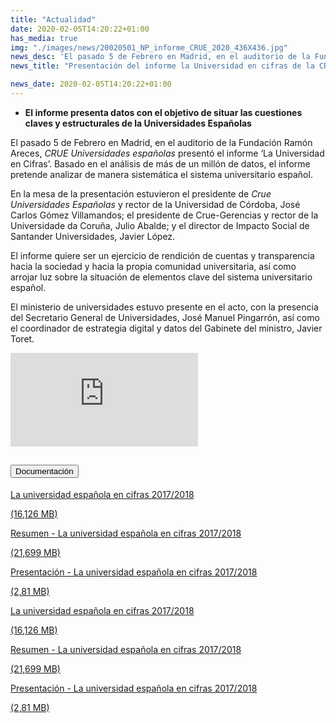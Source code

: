 ```yaml
---
title: "Actualidad"
date: 2020-02-05T14:20:22+01:00
has_media: true
img: "./images/news/20020501_NP_informe_CRUE_2020_436X436.jpg"
news_desc: 'El pasado 5 de Febrero en Madrid, en el auditorio de la Fundación Ramón Areces, CRUE Universidades españolas presentó el informe "La Universidad en Cifras".<b>Este contenido incluye:</b><i class="fa-solid fa-file-video"></i><i class="fal fa-file-</a><i class="fas fa-external-link-alt"></i> </a><i class="fas fa-external-link-alt"></i>_icon"></i>'
news_title: "Presentación del informe la Universidad en cifras de la CRUE"

news_date: 2020-02-05T14:20:22+01:00
---
```

<ul>
<li><b>El informe presenta datos con el objetivo de situar las cuestiones claves y estructurales de la Universidades Españolas</b></li>
</ul>
<p>El pasado 5 de Febrero en Madrid, en el auditorio de la Fundación Ramón Areces,<span>&nbsp;</span><em>CRUE Universidades españolas</em><span>&nbsp;</span>presentó el informe &lsquo;La Universidad en Cifras&rsquo;. Basado en el análisis de más de un millón de datos, el informe pretende analizar de manera sistemática el sistema universitario español.</p>
<p>En la mesa de la presentación estuvieron el presidente de<span>&nbsp;</span><em>Crue Universidades Españolas</em><span>&nbsp;</span>y rector de la Universidad de Córdoba, José Carlos Gómez Villamandos; el presidente de Crue-Gerencias y rector de la Universidade da Coruña, Julio Abalde; y el director de Impacto Social de Santander Universidades, Javier López.</p>
<p>El informe quiere ser un ejercicio de rendición de cuentas y transparencia hacia la sociedad y hacia la propia comunidad universitaria, así como arrojar luz sobre la situación de elementos clave del sistema universitario español.</p>
<p>El ministerio de universidades estuvo presente en el acto, con la presencia del Secretario General de Universidades, José Manuel Pingarrón, así como el coordinador de estrategia digital y datos del Gabinete del ministro, Javier Toret.</p>
    <section>
      <article>
          <div class="container">
              <div class="row">
                  <div class="col-12 my-4">
                    <div class="ratio ratio-16x9">
                        <iframe src="https://www.youtube.com/embed/CIMXd_Pp5dA" title="YouTube video player" frameborder="0" allow="accelerometer; autoplay; clipboard-write; encrypted-media; gyroscope; picture-in-picture" allowfullscreen></iframe>
                      </div>
                  </div>
              </div>
          </div>
      </article>
    </section>
<section>
    <article>
        <div class="container">
            <div class="row my-45 justify-content-md-center">
                <div class="col-md-10 content_collapse">
                    <div class="accordion accordion_alt" id="accordeonAlt">
                        <div class="accordion-item">
                            <h2 class="accordion-header" id="accordionAltHeading2">
                                <button class="accordion-button expanded" type="button" data-bs-toggle="collapse" data-bs-target="#accordionAlt2" aria-expanded="false" aria-controls="accordionAlt2">
                                    <span class="icon"><i class="fas fa-file-pdf"></i></span>Documentación
                                </button>
                            </h2>
                            <div id="accordionAlt2" class="accordion-collapse collapse show" aria-labelledby="accordionAltHeading2">
                                <div class="accordion-body">
                                    <div id="section_link">
                                        <div class="container-fluid sp">
                                            <div class="row w-100">
                                                <div class="col-lg-12 cards_download_cnt">
                                                    <div class="row jcc_mobile">
                                                        <div class="download_card">
                                                            <a class="card flex-column" href="{{<siteurl>}}documentos/pdf/news/CRUE_UEC_2017-2018.pdf" target="_blank">
                                                                <div class="card-header">
                                                                    <i class="fal fa-download"></i>
                                                                </div>
                                                                <div class="card-body">
                                                                    <p class="text_body">La universidad española en cifras 2017/2018</p>
                                                                    <p class="text_file">
                                                                        <i class="fal fa-file-pdf pdf_icon"></i> (16,126 MB)
                                                                    </p>
                                                                </div>
                                                            </a>
                                                        </div>
														<div class="download_card">
                                                            <a class="card flex-column" href="{{<siteurl>}}documentos/pdf/news/Resumen_Ejecutivo_CRUE_UEC_2017-2018.pdf" target="_blank">
                                                                <div class="card-header">
                                                                    <i class="fal fa-download"></i>
                                                                </div>
                                                                <div class="card-body">
                                                                    <p class="text_body">Resumen - La universidad española en cifras 2017/2018</p>
                                                                    <p class="text_file">
                                                                        <i class="fal fa-file-pdf pdf_icon"></i> (21,699 MB)
                                                                    </p>
                                                                </div>
                                                            </a>
                                                        </div>
														<div class="download_card">
                                                            <a class="card flex-column" href="{{<siteurl>}}documentos/pdf/news/Presentacion_CRUE_UEC_2017-2018.pdf" target="_blank">
                                                                <div class="card-header">
                                                                    <i class="fal fa-download"></i>
                                                                </div>
                                                                <div class="card-body">
                                                                    <p class="text_body">Presentación - La universidad española en cifras 2017/2018</p>
                                                                    <p class="text_file">
                                                                        <i class="fal fa-file-pdf pdf_icon"></i> (2,81 MB)
                                                                    </p>
                                                                </div>
                                                            </a>
                                                        </div>
                                                    </div>
                                                </div>
                                                <!-- MOBILE VERSION WITH SLIDER -->
                                                <div class="col-12" id="section_box_download_card_slider">
                                                    <div class="swiper" id="slider_download_archive">
                                                        <div class="swiper-wrapper">
                                                        <div class="swiper-slide">
                                                            <div class="download_card">
                                                                <a class="card" href="{{<siteurl>}}documentos/pdf/news/CRUE_UEC_2017-2018.pdf" target="_blank">
                                                                    <div class="card-header">
                                                                        <i class="fal fa-download"></i>
                                                                    </div>
                                                                    <div class="card-body">
                                                                        <p class="text_body">La universidad española en cifras 2017/2018</p>
                                                                        <p class="text_file">
                                                                            <i class="fal fa-file-pdf pdf_icon"></i>(16,126 MB)
                                                                        </p>
                                                                    </div>
                                                                </a>
                                                            </div>
                                                        </div>
                                                        <div class="swiper-slide">
															<div class="download_card">
                                                                <a class="card" href="{{<siteurl>}}documentos/pdf/news/Resumen_Ejecutivo_CRUE_UEC_2017-2018.pdf" target="_blank">
                                                                    <div class="card-header">
                                                                        <i class="fal fa-download"></i>
                                                                    </div>
                                                                    <div class="card-body">
                                                                        <p class="text_body">Resumen - La universidad española en cifras 2017/2018</p>
                                                                        <p class="text_file">
                                                                            <i class="fal fa-file-pdf pdf_icon"></i>(21,699 MB)
                                                                        </p>
                                                                    </div>
                                                                </a>
                                                            </div>
                                                        </div>
                                                        <div class="swiper-slide">
															<div class="download_card">
                                                                <a class="card" href="{{<siteurl>}}documentos/pdf/news/Presentacion_CRUE_UEC_2017-2018.pdf" target="_blank">
                                                                    <div class="card-header">
                                                                        <i class="fal fa-download"></i>
                                                                    </div>
                                                                    <div class="card-body">
                                                                        <p class="text_body">Presentación - La universidad española en cifras 2017/2018</p>
                                                                        <p class="text_file">
                                                                            <i class="fal fa-file-pdf pdf_icon"></i>(2,81 MB)
                                                                        </p>
                                                                    </div>
                                                                </a>
                                                            </div>
                                                        </div>
                                                        </div>
                                                        <div class="swiper-pagination"></div>
                                                    </div>
                                                </div>
                                            </div>
                                        </div>
                                    </div>
                                </div>
                            </div>
                        </div>
                    </div>
                </div>
            </div>
        </div>
    </article> 
</section>